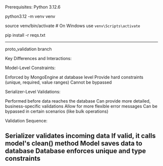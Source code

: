 Prerequisites: Python 3.12.6

python3.12 -m venv venv

source venv/bin/activate  # On Windows use `venv\Scripts\activate`

pip install -r reqs.txt

--------------------------------
proto_validation branch

Key Differences and Interactions:

Model-Level Constraints:

Enforced by MongoEngine at database level
Provide hard constraints (unique, required, value ranges)
Cannot be bypassed


Serializer-Level Validations:

Performed before data reaches the database
Can provide more detailed, business-specific validations
Allow for more flexible error messages
Can be bypassed in certain scenarios (like bulk operations)


Validation Sequence:

Serializer validates incoming data
If valid, it calls model's clean() method
Model saves data to database
Database enforces unique and type constraints
--------------------------------
